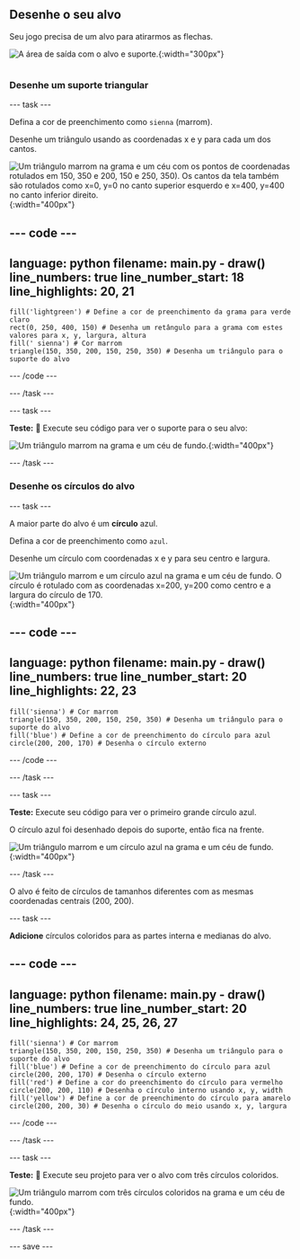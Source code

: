 ## Desenhe o seu alvo

<div style="display: flex; flex-wrap: wrap">
<div style="flex-basis: 200px; flex-grow: 1; margin-right: 15px;">
Seu jogo precisa de um alvo para atirarmos as flechas.
</div>
<div>

![A área de saída com o alvo e suporte.](images/three-circles.png){:width="300px"}

</div>
</div>

### Desenhe um suporte triangular

--- task ---

Defina a cor de preenchimento como `sienna` (marrom).

Desenhe um triângulo usando as coordenadas x e y para cada um dos cantos.

![Um triângulo marrom na grama e um céu com os pontos de coordenadas rotulados em 150, 350 e 200, 150 e 250, 350). Os cantos da tela também são rotulados como x=0, y=0 no canto superior esquerdo e x=400, y=400 no canto inferior direito.](images/stand_coords.png){:width="400px"}

--- code ---
---
language: python filename: main.py - draw() line_numbers: true line_number_start: 18
line_highlights: 20, 21
---

    fill('lightgreen') # Define a cor de preenchimento da grama para verde claro
    rect(0, 250, 400, 150) # Desenha um retângulo para a grama com estes valores para x, y, largura, altura
    fill(' sienna') # Cor marrom
    triangle(150, 350, 200, 150, 250, 350) # Desenha um triângulo para o suporte do alvo

--- /code ---

--- /task ---

--- task ---

**Teste:** 🔄 Execute seu código para ver o suporte para o seu alvo:

![Um triângulo marrom na grama e um céu de fundo.](images/target-stand.png){:width="400px"}

--- /task ---

### Desenhe os círculos do alvo

--- task ---

A maior parte do alvo é um **círculo** azul.

Defina a cor de preenchimento como `azul`.

Desenhe um círculo com coordenadas x e y para seu centro e largura.

![Um triângulo marrom e um círculo azul na grama e um céu de fundo. O círculo é rotulado com as coordenadas x=200, y=200 como centro e a largura do círculo de 170.](images/circle-coords.png){:width="400px"}

--- code ---
---
language: python filename: main.py - draw() line_numbers: true line_number_start: 20
line_highlights: 22, 23
---

    fill('sienna') # Cor marrom
    triangle(150, 350, 200, 150, 250, 350) # Desenha um triângulo para o suporte do alvo 
    fill('blue') # Define a cor de preenchimento do círculo para azul
    circle(200, 200, 170) # Desenha o círculo externo

--- /code ---

--- /task ---

--- task ---

**Teste:** Execute seu código para ver o primeiro grande círculo azul.

O círculo azul foi desenhado depois do suporte, então fica na frente.

![Um triângulo marrom e um círculo azul na grama e um céu de fundo.](images/blue-circle.png){:width="400px"}

--- /task ---

O alvo é feito de círculos de tamanhos diferentes com as mesmas coordenadas centrais (200, 200).

--- task ---

**Adicione** círculos coloridos para as partes interna e medianas do alvo.

--- code ---
---
language: python filename: main.py - draw() line_numbers: true line_number_start: 20
line_highlights: 24, 25, 26, 27
---

    fill('sienna') # Cor marrom
    triangle(150, 350, 200, 150, 250, 350) # Desenha um triângulo para o suporte do alvo 
    fill('blue') # Define a cor de preenchimento do círculo para azul
    circle(200, 200, 170) # Desenha o círculo externo
    fill('red') # Define a cor do preenchimento do círculo para vermelho
    circle(200, 200, 110) # Desenha o círculo interno usando x, y, width
    fill('yellow') # Define a cor de preenchimento do círculo para amarelo      
    circle(200, 200, 30) # Desenha o círculo do meio usando x, y, largura

--- /code ---

--- /task ---

--- task ---

**Teste:** 🔄 Execute seu projeto para ver o alvo com três círculos coloridos.

![Um triângulo marrom com três círculos coloridos na grama e um céu de fundo.](images/three-circles.png){:width="400px"}

--- /task ---

--- save ---
